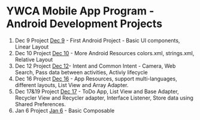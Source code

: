 # YWCA Mobile App Program - Android Development Projects

1. Dec 9 Project [Dec 9][1] - First Android Project - Basic UI components, Linear Layout
2. Dec 10 Project [Dec 10][2] - More Android Resources colors.xml, strings.xml, Relative Layout
3. Dec 12 Project [Dec 12][3]- Intent and Common Intent - Camera,  Web Search, Pass data between activities, Activiy lifecycle
4. Dec 16 Project [Dec 16][4] - App Resources, support multi-languages, different layouts, List View and Array Adapter.
5. Dec 17&19 Project [Dec 17][5] - ToDo App, List View and Base Adapter, Recycler View and Recycler adapter, Interface Listener, Store data using Shared Preferences.
6. Jan 6 Project [Jan 6][6] - Basic Composable

[1]: https://github.com/YWCA-F24-W25/YWCAF24-W25/tree/main/Dec9Project          
[2]: https://github.com/YWCA-F24-W25/YWCAF24-W25/tree/main/Dec10Project          
[3]: https://github.com/YWCA-F24-W25/YWCAF24-W25/tree/main/Dec12         
[4]: https://github.com/YWCA-F24-W25/YWCAF24-W25/tree/main/Dec16
[5]: https://github.com/YWCA-F24-W25/YWCAF24-W25/tree/main/Dec17ToDoApp
[6]: https://github.com/YWCA-F24-W25/YWCAF24-W25/tree/main/Jan6Project
